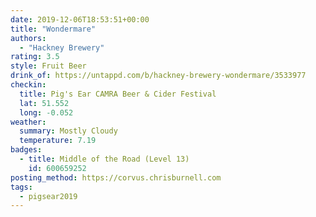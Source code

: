 ```yaml
---
date: 2019-12-06T18:53:51+00:00
title: "Wondermare"
authors:
  - "Hackney Brewery"
rating: 3.5
style: Fruit Beer
drink_of: https://untappd.com/b/hackney-brewery-wondermare/3533977
checkin:
  title: Pig's Ear CAMRA Beer & Cider Festival
  lat: 51.552
  long: -0.052
weather:
  summary: Mostly Cloudy
  temperature: 7.19
badges:
  - title: Middle of the Road (Level 13)
    id: 600659252
posting_method: https://corvus.chrisburnell.com
tags:
  - pigsear2019
---
```

